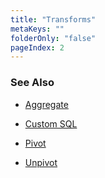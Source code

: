 ```yaml
---
title: "Transforms"
metaKeys: ""
folderOnly: "false"
pageIndex: 2
---
```



### See Also 

* [Aggregate](transforms/aggregate.md)

* [Custom SQL](transforms/customsql.md)

* [Pivot](transforms/pivot.md)

* [Unpivot](transforms/unpivot.md)

